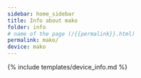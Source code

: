 ```yaml
---
sidebar: home_sidebar
title: Info about mako
folder: info
# name of the page (/{{permalink}}.html)
permalink: mako/
device: mako
---
```

{% include templates/device_info.md %}
